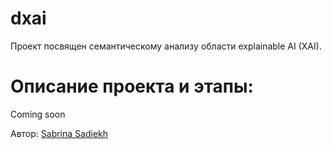 # dxai
Проект посвящен семантическому анализу области explainable AI (XAI). 

# Описание проекта и этапы:
Coming soon

Автор: [Sabrina Sadiekh](https://t.me/sabrina_sadiekh)
